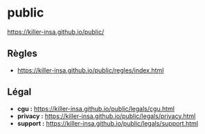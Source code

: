 # public

https://killer-insa.github.io/public/

## Règles

- https://killer-insa.github.io/public/regles/index.html

## Légal

- **cgu :** https://killer-insa.github.io/public/legals/cgu.html
- **privacy :** https://killer-insa.github.io/public/legals/privacy.html
- **support :** https://killer-insa.github.io/public/legals/support.html
